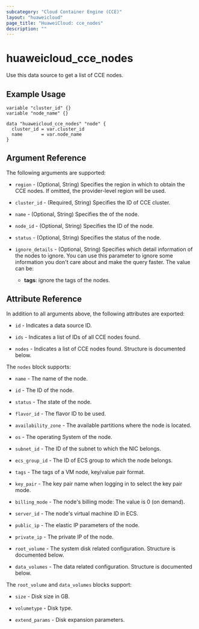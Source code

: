 ```yaml
---
subcategory: "Cloud Container Engine (CCE)"
layout: "huaweicloud"
page_title: "HuaweiCloud: cce_nodes"
description: ""
---
```


# huaweicloud_cce_nodes

Use this data source to get a list of CCE nodes.

## Example Usage

```hcl
variable "cluster_id" {}
variable "node_name" {}

data "huaweicloud_cce_nodes" "node" {
  cluster_id = var.cluster_id
  name       = var.node_name
}
```

## Argument Reference

The following arguments are supported:

* `region` - (Optional, String) Specifies the region in which to obtain the CCE nodes. If omitted, the provider-level
  region will be used.

* `cluster_id` - (Required, String) Specifies the ID of CCE cluster.

* `name` - (Optional, String) Specifies the of the node.

* `node_id` - (Optional, String) Specifies the ID of the node.

* `status` - (Optional, String) Specifies the status of the node.

* `ignore_details` - (Optional, String) Specifies which detail information of the nodes to ignore.
  You can use this parameter to ignore some information you don't care about and make the query faster.
  The value can be:
  + **tags**: ignore the tags of the nodes.

## Attribute Reference

In addition to all arguments above, the following attributes are exported:

* `id` - Indicates a data source ID.

* `ids` - Indicates a list of IDs of all CCE nodes found.

* `nodes` - Indicates a list of CCE nodes found. Structure is documented below.

The `nodes` block supports:

* `name` - The name of the node.

* `id` - The ID of the node.

* `status` - The state of the node.

* `flavor_id` - The flavor ID to be used.

* `availability_zone` - The available partitions where the node is located.

* `os` - The operating System of the node.

* `subnet_id` - The ID of the subnet to which the NIC belongs.

* `ecs_group_id` - The ID of ECS group to which the node belongs.

* `tags` - The tags of a VM node, key/value pair format.

* `key_pair` - The key pair name when logging in to select the key pair mode.

* `billing_mode` - The node's billing mode: The value is 0 (on demand).

* `server_id` - The node's virtual machine ID in ECS.

* `public_ip` - The elastic IP parameters of the node.

* `private_ip` - The private IP of the node.

* `root_volume` - The system disk related configuration. Structure is documented below.

* `data_volumes` - The data related configuration. Structure is documented below.

The `root_volume` and `data_volumes` blocks support:

* `size` - Disk size in GB.

* `volumetype` - Disk type.

* `extend_params` - Disk expansion parameters.

